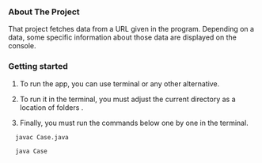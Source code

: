 
### About The Project
  That project fetches data from a URL given in the program. Depending on a data, some specific information about those data are displayed on the console.

### Getting started

1. To run the app, you can use terminal or any other alternative.

2. To run it in the terminal, you must adjust the current directory as a location of folders .

3. Finally, you must run the commands below one by one in the terminal.
  ```sh
    javac Case.java

    java Case
  ```




